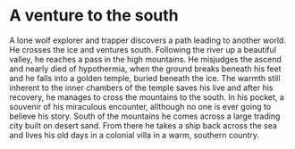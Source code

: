 # A venture to the south
A lone wolf explorer and trapper discovers a path leading to another world. He crosses the ice and ventures south. Following the river up a beautiful valley, he reaches a pass in the high mountains. He misjudges the ascend and nearly died of hypothermia, when the ground breaks beneath his feet and he falls into a golden temple, buried beneath the ice. The warmth still inherent to the inner chambers of the temple saves his live and after his recovery, he manages to cross the mountains to the south. In his pocket, a souvenir of his miraculous encounter, allthough no one is ever going to believe his story. South of the mountains he comes across a large trading city built on desert sand. From there he takes a ship back across the sea and lives his old days in a colonial villa in a warm, southern country.
